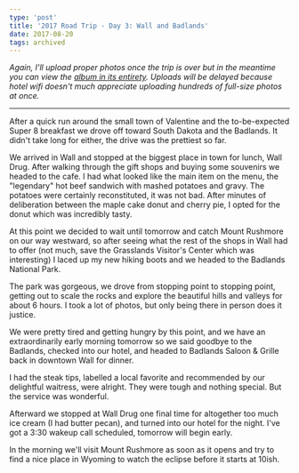 ```yaml
---
type: 'post'
title: '2017 Road Trip - Day 3: Wall and Badlands'
date: 2017-08-20
tags: archived
---
```


_Again, I'll upload proper photos once the trip is over but in the meantime you can view the [album in its entirety][album]. Uploads will be delayed because hotel wifi doesn't much appreciate uploading hundreds of full-size photos at once._

---

After a quick run around the small town of Valentine and the to-be-expected Super 8 breakfast we drove off toward South Dakota and the Badlands. It didn't take long for either, the drive was the prettiest so far.

We arrived in Wall and stopped at the biggest place in town for lunch, Wall Drug. After walking through the gift shops and buying some souvenirs we headed to the cafe. I had what looked like the main item on the menu, the "legendary" hot beef sandwich with mashed potatoes and gravy. The potatoes were certainly reconstituted, it was not bad. After minutes of deliberation between the maple cake donut and cherry pie, I opted for the donut which was incredibly tasty.

At this point we decided to wait until tomorrow and catch Mount Rushmore on our way westward, so after seeing what the rest of the shops in Wall had to offer (not much, save the Grasslands Visitor's Center which was interesting) I laced up my new hiking boots and we headed to the Badlands National Park.

The park was gorgeous, we drove from stopping point to stopping point, getting out to scale the rocks and explore the beautiful hills and valleys for about 6 hours. I took a lot of photos, but only being there in person does it justice.

We were pretty tired and getting hungry by this point, and we have an extraordinarily early morning tomorrow so we said goodbye to the Badlands, checked into our hotel, and headed to Badlands Saloon & Grille back in downtown Wall for dinner.

I had the steak tips, labelled a local favorite and recommended by our delightful waitress, were alright. They were tough and nothing special. But the service was wonderful.

Afterward we stopped at Wall Drug one final time for altogether too much ice cream (I had butter pecan), and turned into our hotel for the night. I've got a 3:30 wakeup call scheduled, tomorrow will begin early.

In the morning we'll visit Mount Rushmore as soon as it opens and try to find a nice place in Wyoming to watch the eclipse before it starts at 10ish.

[album]: https://goo.gl/photos/s6D4FYv8uWmbNhiT8

